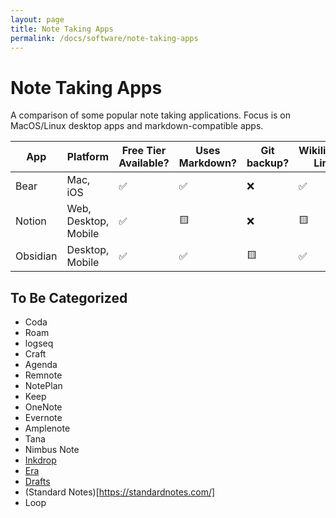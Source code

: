 ```yaml
---
layout: page
title: Note Taking Apps
permalink: /docs/software/note-taking-apps
---
```


# Note Taking Apps

A comparison of some popular note taking applications. Focus is on MacOS/Linux desktop apps and markdown-compatible apps.

|App |Platform|Free Tier Available?|Uses Markdown?|Git backup?|Wikilinks/File Linking|Website|
|--- |--------|--------------------|--------------|-----------|----------------------|-------|
|Bear|Mac, iOS| ✅ | ✅ | ❌ | ✅ |https://bear.app/|
|Notion|Web, Desktop, Mobile| ✅ | 🟨 | ❌ | 🟨 |https://www.notion.so/|
|Obsidian|Desktop, Mobile| ✅ | ✅ | 🟨 | ✅ |https://obsidian.md/|

## To Be Categorized

- Coda
- Roam
- logseq
- Craft
- Agenda
- Remnote
- NotePlan
- Keep
- OneNote
- Evernote
- Amplenote
- Tana
- Nimbus Note
- [Inkdrop](https://www.inkdrop.app/)
- [Era](https://era.sh)
- [Drafts](https://getdrafts.com)
- (Standard Notes)[https://standardnotes.com/]
- Loop